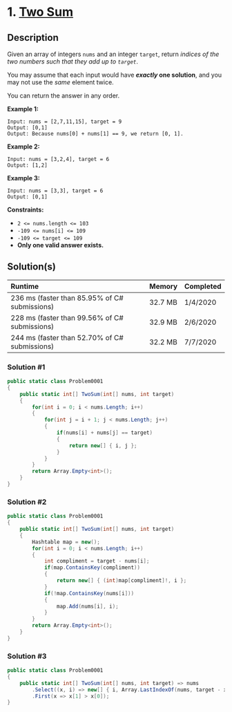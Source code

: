 # 1. [Two Sum](https://leetcode.com/problems/two-sum)

## Description

Given an array of integers `nums` and an integer `target`, return *indices of the two numbers such that they add up to `target`*.

You may assume that each input would have ***exactly* one solution**, and you may not use the *same* element twice.

You can return the answer in any order.

**Example 1:**

```
Input: nums = [2,7,11,15], target = 9
Output: [0,1]
Output: Because nums[0] + nums[1] == 9, we return [0, 1].
```

**Example 2:**

```
Input: nums = [3,2,4], target = 6
Output: [1,2]
```

**Example 3:**

```
Input: nums = [3,3], target = 6
Output: [0,1]
```

**Constraints:**

- `2 <= nums.length <= 103`
- `-109 <= nums[i] <= 109`
- `-109 <= target <= 109`
- **Only one valid answer exists.**

## Solution(s)

| **Runtime**                                   | **Memory** | **Completed** |
| :-------------------------------------------- | :--------- | ------------- |
| 236 ms (faster than 85.95% of C# submissions) | 32.7 MB    | 1/4/2020      |
| 228 ms (faster than 99.56% of C# submissions) | 32.9 MB    | 2/6/2020      |
| 244 ms (faster than 52.70% of C# submissions) | 32.2 MB    | 7/7/2020      |

### Solution #1

```csharp
public static class Problem0001
{
    public static int[] TwoSum(int[] nums, int target)
    {
        for(int i = 0; i < nums.Length; i++)
        {
            for(int j = i + 1; j < nums.Length; j++)
            {
                if(nums[i] + nums[j] == target)
                {
                    return new[] { i, j };
                }
            }
        }
        return Array.Empty<int>();
    }
}
```

### Solution #2

```csharp
public static class Problem0001
{
    public static int[] TwoSum(int[] nums, int target)
    {
        Hashtable map = new();
        for(int i = 0; i < nums.Length; i++)
        {
            int compliment = target - nums[i];
            if(map.ContainsKey(compliment))
            {
                return new[] { (int)map[compliment]!, i };
            }
            if(!map.ContainsKey(nums[i]))
            {
                map.Add(nums[i], i);
            }
        }
        return Array.Empty<int>();
    }
}
```

### Solution #3

```csharp
public static class Problem0001
{
    public static int[] TwoSum(int[] nums, int target) => nums
        .Select((x, i) => new[] { i, Array.LastIndexOf(nums, target - x) })
        .First(x => x[1] > x[0]);
}
```


